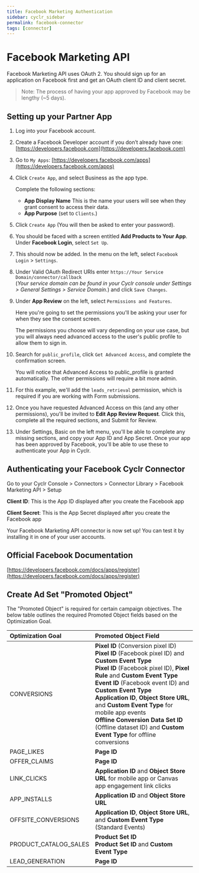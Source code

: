 ```yaml
---
title: Facebook Marketing Authentication
sidebar: cyclr_sidebar
permalink: facebook-connector
tags: [connector]
---
```


# Facebook Marketing API #

Facebook Marketing API uses OAuth 2. You should sign up for an application on Facebook first and get an OAuth client ID and client secret.

> Note: The process of having your app approved by Facebook may be lengthy (~5 days).

Setting up your Partner App
-------------
1. Log into your Facebook account.
2. Create a Facebook Developer account if you don’t already have one: [https://developers.facebook.com](https://developers.facebook.com)
3. Go to ``My Apps``: [https://developers.facebook.com/apps](https://developers.facebook.com/apps)
4. Click ``Create App``, and select Business as the app type.

    Complete the following sections:

    * **App Display Name** This is the name your users will see when they grant consent to access their data.
    * **App Purpose** (set to ``Clients``.)

5. Click ``Create App`` (You will then be asked to enter your password).
6. You should be faced with a screen entitled **Add Products to Your App**. Under **Facebook Login**, select ``Set Up``.
7. This should now be added.  In the menu on the left, select ``Facebook Login`` > ``Settings``.
8. Under Valid OAuth Redirect URIs enter ``https://Your Service Domain/connector/callback``<br>
(_Your service domain can be found in your Cyclr console under Settings > General Settings > Service Domain._) and click ``Save Changes``.
9. Under **App Review** on the left, select ``Permissions and Features``.

    Here you're going to set the permissions you'll be asking your user for when they see the consent screen.  

    The permissions you choose will vary depending on your use case, but you will always need advanced access to the user's public profile to allow them to sign in.  

10. Search for ``public_profile``, click ``Get Advanced Access``, and complete the confirmation screen.

    You will notice that Advanced Access to public_profile is granted automatically.  The other permissions will require a bit more admin.

11. For this example, we'll add the ``leads_retrieval`` permission, which is required if you are working with Form submissions.

12. Once you have requested Advanced Access on this (and any other permissions), you'll be invited to **Edit App Review Request**. Click this, complete all the required sections, and Submit for Review.

13. Under Settings, Basic on the left menu, you'll be able to complete any missing sections, and copy your App ID and App Secret.  Once your app has been approved by Facebook, you'll be able to use these to authenticate your App in Cyclr.

Authenticating your Facebook Cyclr Connector
--------------

Go to your Cyclr Console > Connectors > Connector Library > Facebook Marketing API > Setup

**Client ID**: This is the App ID displayed after you create the Facebook app

**Client Secret**: This is the App Secret displayed after you create the Facebook app


Your Facebook Marketing API connector is now set up! You can test it by installing it in one of your user accounts.

Official Facebook Documentation
---------
[https://developers.facebook.com/docs/apps/register](https://developers.facebook.com/docs/apps/register)

## Create Ad Set "Promoted Object"

The "Promoted Object" is required for certain campaign objectives. The below table outlines the required Promoted Object fields based on the Optimization Goal.

| Optimization Goal     | Promoted Object Field |
| :-------------------- | :-------------------- |
| CONVERSIONS           | **Pixel ID** (Conversion pixel ID)<br/>**Pixel ID** (Facebook pixel ID) and **Custom Event Type**<br/>**Pixel ID** (Facebook pixel ID), **Pixel Rule** and **Custom Event Type**<br/>**Event ID** (Facebook event ID) and **Custom Event Type**<br/>**Application ID**, **Object Store URL**, and **Custom Event Type** for mobile app events<br/>**Offline Conversion Data Set ID** (Offline dataset ID) and **Custom Event Type** for offline conversions |
| PAGE_LIKES            | **Page ID** |
| OFFER_CLAIMS          | **Page ID** |
| LINK_CLICKS           | **Application ID** and **Object Store URL** for mobile app or Canvas app engagement link clicks |
| APP_INSTALLS          | **Application ID** and **Object Store URL** |
| OFFSITE_CONVERSIONS   | **Application ID**, **Object Store URL**, and **Custom Event Type** (Standard Events) |
| PRODUCT_CATALOG_SALES | **Product Set ID**<br/>**Product Set ID** and **Custom Event Type** |
| LEAD_GENERATION       | **Page ID** |

